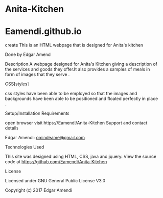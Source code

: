 # Anita-Kitchen

# Eamendi.github.io

 create
 This is an HTML webpage that is designed for Anita's kitchen
 
 Done by Edgar Amend

Description
A webpage designed for Anita's Kitchen giving a description of the services and goods they offer.It also provides a samples of meals in form of images that they serve .

CSS[styles]

css styles have been able to be employed so that the images and backgrounds have been able to be positioned and floated perfectly in place .

Setup/Installation Requirements

open browser
visit https://Eamendi/Anita-Kitchen
Support and contact details

Edgar Amendi: omindeame@gmail.com

Technologies Used

This site was designed using HTML, CSS, java and jquery. View the source code at https://github.com/Eamendi/Anita-Kitchen

License

 Licensed under GNU General Public License V3.0
 
 
 

Copyright (c) 2017 Edgar Amendi
 
 
